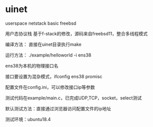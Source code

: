 # uinet
userspace netstack basic freebsd

用户态协议栈
基于f-stack的修改，源码来自freebsd11，整合多线程模式

编译方法：
直接在uinet目录执行make


运行方法：
./example/helloworld -i ens38

ens38为本机的物理接口名

接口要设置为混杂模式，ifconfig ens38 promisc

配置文件在config.ini，可以修改接口ip等参数

测试代码在example/main.c，已完成UDP,TCP，socket，select测试


默认测试方法：直接通过浏览器访问配置文件的ip地址

测试环境：ubuntu18.4

